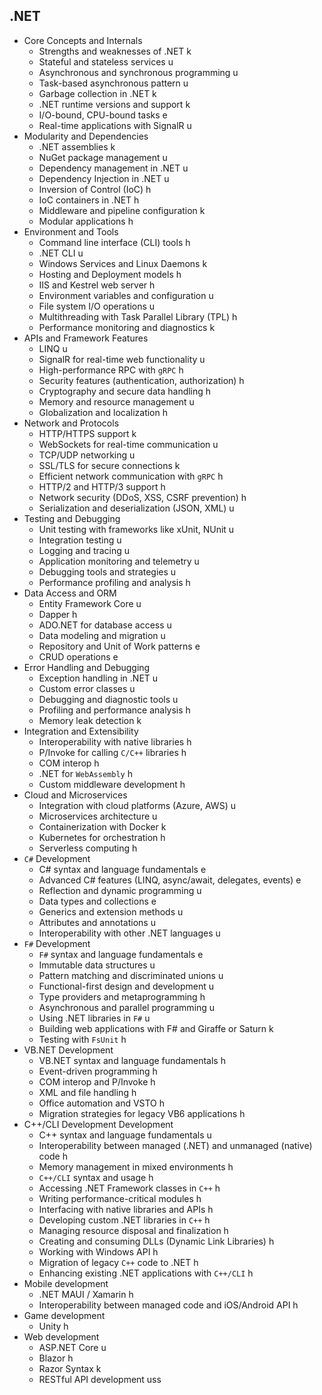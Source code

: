 ## .NET

- Core Concepts and Internals
  - Strengths and weaknesses of .NET k
  - Stateful and stateless services u
  - Asynchronous and synchronous programming u
  - Task-based asynchronous pattern u
  - Garbage collection in .NET k
  - .NET runtime versions and support k
  - I/O-bound, CPU-bound tasks e
  - Real-time applications with SignalR u
- Modularity and Dependencies
  - .NET assemblies k
  - NuGet package management u
  - Dependency management in .NET u
  - Dependency Injection in .NET u
  - Inversion of Control (IoC) h
  - IoC containers in .NET h
  - Middleware and pipeline configuration k
  - Modular applications h
- Environment and Tools
  - Command line interface (CLI) tools h
  - .NET CLI u
  - Windows Services and Linux Daemons k
  - Hosting and Deployment models h
  - IIS and Kestrel web server h
  - Environment variables and configuration u
  - File system I/O operations u
  - Multithreading with Task Parallel Library (TPL) h
  - Performance monitoring and diagnostics k
- APIs and Framework Features
  - LINQ u
  - SignalR for real-time web functionality u
  - High-performance RPC with `gRPC` h
  - Security features (authentication, authorization) h
  - Cryptography and secure data handling h
  - Memory and resource management u
  - Globalization and localization h
- Network and Protocols
  - HTTP/HTTPS support k
  - WebSockets for real-time communication u
  - TCP/UDP networking u
  - SSL/TLS for secure connections k
  - Efficient network communication with `gRPC` h
  - HTTP/2 and HTTP/3 support h
  - Network security (DDoS, XSS, CSRF prevention) h
  - Serialization and deserialization (JSON, XML) u
- Testing and Debugging
  - Unit testing with frameworks like xUnit, NUnit u
  - Integration testing u
  - Logging and tracing u
  - Application monitoring and telemetry u
  - Debugging tools and strategies u
  - Performance profiling and analysis h
- Data Access and ORM
  - Entity Framework Core u
  - Dapper h
  - ADO.NET for database access u
  - Data modeling and migration u
  - Repository and Unit of Work patterns e
  - CRUD operations e
- Error Handling and Debugging
  - Exception handling in .NET u
  - Custom error classes u
  - Debugging and diagnostic tools u
  - Profiling and performance analysis h
  - Memory leak detection k
- Integration and Extensibility
  - Interoperability with native libraries h
  - P/Invoke for calling `C/C++` libraries h
  - COM interop h
  - .NET for `WebAssembly` h
  - Custom middleware development h
- Cloud and Microservices
  - Integration with cloud platforms (Azure, AWS) u
  - Microservices architecture u
  - Containerization with Docker k
  - Kubernetes for orchestration h
  - Serverless computing h
- `C#` Development
  - C# syntax and language fundamentals e
  - Advanced C# features (LINQ, async/await, delegates, events) e
  - Reflection and dynamic programming u
  - Data types and collections e
  - Generics and extension methods u
  - Attributes and annotations u
  - Interoperability with other .NET languages u
- `F#` Development
  - `F#` syntax and language fundamentals e
  - Immutable data structures u
  - Pattern matching and discriminated unions u
  - Functional-first design and development u
  - Type providers and metaprogramming h
  - Asynchronous and parallel programming u
  - Using .NET libraries in `F#` u
  - Building web applications with F# and Giraffe or Saturn k
  - Testing with `FsUnit` h
- VB.NET Development
  - VB.NET syntax and language fundamentals h
  - Event-driven programming h
  - COM interop and P/Invoke h
  - XML and file handling h
  - Office automation and VSTO h
  - Migration strategies for legacy VB6 applications h
- C++/CLI Development Development
  - C++ syntax and language fundamentals u
  - Interoperability between managed (.NET) and unmanaged (native) code h
  - Memory management in mixed environments h
  - `C++/CLI` syntax and usage h
  - Accessing .NET Framework classes in `C++` h
  - Writing performance-critical modules h
  - Interfacing with native libraries and APIs h
  - Developing custom .NET libraries in `C++` h
  - Managing resource disposal and finalization h
  - Creating and consuming DLLs (Dynamic Link Libraries) h
  - Working with Windows API h
  - Migration of legacy `C++` code to .NET h
  - Enhancing existing .NET applications with `C++/CLI` h
- Mobile development
  - .NET MAUI / Xamarin h
  - Interoperability between managed code and iOS/Android API h
- Game development
  - Unity h
- Web development
  - ASP.NET Core u
  - Blazor h
  - Razor Syntax k
  - RESTful API development uss
